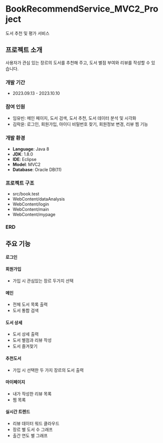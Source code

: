 # BookRecommendService_MVC2_Project
도서 추천 및 평가 서비스


## 프로젝트 소개
사용자가 관심 있는 장르의 도서를 추천해 주고, 도서 별점 부여와 리뷰를 작성할 수 있습니다.

### 개발 기간
* 2023.09.13 - 2023.10.10

### 참여 인원
  - 임유빈: 메인 페이지, 도서 검색, 도서 추천, 도서 데이터 분석 및 시각화
  - 김락윤: 로그인, 회원가입, 아이디 비밀번호 찾기, 회원정보 변경, 리뷰 찜 기능

### 개발 환경
  - **Language**: Java 8
  - **JDK**: 1.8.0
  - **IDE**: Eclipse
  - **Model**: MVC2
  - **Database**: Oracle DB(11)

### 프로젝트 구조
  - src/book.test
  - WebContent/dataAnalysis
  - WebContent/login
  - WebContent/main
  - WebContent/mypage

### ERD


## 주요 기능
#### 로그인

#### 회원가입
  - 가입 시 관심있는 장르 두가지 선택

#### 메인
  - 전체 도서 목록 출력
  - 도서 통합 검색

#### 도서 상세
  - 도서 상세 출력
  - 도서 별점과 리뷰 작성
  - 도서 즐겨찾기

#### 추천도서
  - 가입 시 선택한 두 가지 장르의 도서 출력

#### 마이페이지
  - 내가 작성한 리뷰 목록
  - 찜 목록

#### 실시간 트렌드
  - 리뷰 데이터 워드 클라우드
  - 장르 별 도서 수 그래프
  - 출간 연도 별 그래프
